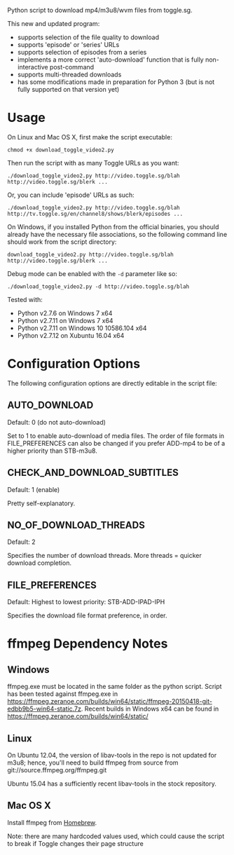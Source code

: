 Python script to download mp4/m3u8/wvm files from toggle.sg.

This new and updated program:
- supports selection of the file quality to download
- supports 'episode' or 'series' URLs
- supports selection of episodes from a series
- implements a more correct 'auto-download' function that is fully non-interactive post-command
- supports multi-threaded downloads
- has some modifications made in preparation for Python 3 (but is not fully supported on that version yet)

# Usage
On Linux and Mac OS X, first make the script executable:

`chmod +x download_toggle_video2.py`

Then run the script with as many Toggle URLs as you want:

`./download_toggle_video2.py http://video.toggle.sg/blah http://video.toggle.sg/blerk ...`

Or, you can include 'episode' URLs as such:

`./download_toggle_video2.py http://video.toggle.sg/blah http://tv.toggle.sg/en/channel8/shows/blerk/episodes ...`

On Windows, if you installed Python from the official binaries, you should already have the necessary file associations, so the following command line should work from the script directory:

`download_toggle_video2.py http://video.toggle.sg/blah http://video.toggle.sg/blerk ...`

Debug mode can be enabled with the ```-d``` parameter like so:

`./download_toggle_video2.py -d http://video.toggle.sg/blah`

Tested with:
- Python v2.7.6 on Windows 7 x64
- Python v2.7.11 on Windows 7 x64
- Python v2.7.11 on Windows 10 10586.104 x64
- Python v2.7.12 on Xubuntu 16.04 x64

# Configuration Options

The following configuration options are directly editable in the script file:
## AUTO_DOWNLOAD
Default: 0 (do not auto-download)

Set to 1 to enable auto-download of media files. The order of file formats in FILE_PREFERENCES can also be changed if you prefer ADD-mp4 to be of a higher priority than STB-m3u8.
## CHECK_AND_DOWNLOAD_SUBTITLES
Default: 1 (enable)

Pretty self-explanatory.
## NO_OF_DOWNLOAD_THREADS
Default: 2

Specifies the number of download threads. More threads = quicker download completion.
## FILE_PREFERENCES
Default: Highest to lowest priority: STB-ADD-IPAD-IPH

Specifies the download file format preference, in order.

# ffmpeg Dependency Notes
## Windows
ffmpeg.exe must be located in the same folder as the python script. Script has been tested against ffmpeg.exe in https://ffmpeg.zeranoe.com/builds/win64/static/ffmpeg-20150418-git-edbb9b5-win64-static.7z. Recent builds in Windows x64 can be found in https://ffmpeg.zeranoe.com/builds/win64/static/

## Linux
On Ubuntu 12.04, the version of libav-tools in the repo is not updated for m3u8; hence, you'll need to build ffmpeg from source from git://source.ffmpeg.org/ffmpeg.git

Ubuntu 15.04 has a sufficiently recent libav-tools in the stock repository.

## Mac OS X
Install ffmpeg from [Homebrew](http://brew.sh/).

Note: there are many hardcoded values used, which could cause the script to break if Toggle changes their page structure

